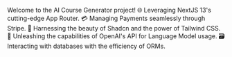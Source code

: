 Welcome to the AI Course Generator project! 
    🌐 Leveraging NextJS 13's cutting-edge App Router.
    💳 Managing Payments seamlessly through Stripe.
    🎨 Harnessing the beauty of Shadcn and the power of Tailwind CSS.
    🧠 Unleashing the capabilities of OpenAI's API for Language Model usage.
    🗃️ Interacting with databases with the efficiency of ORMs.
